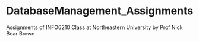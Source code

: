 # DatabaseManagement_Assignments
Assignments of INFO6210 Class at Northeastern University by Prof Nick Bear Brown 
